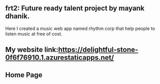 ## frt2: Future ready talent project by mayank dhanik.
Here I created a music web app named rhythm corp that help people to listen music at free of cost.

## My website link:https://delightful-stone-0f6f76910.1.azurestaticapps.net/


## Home Page 

